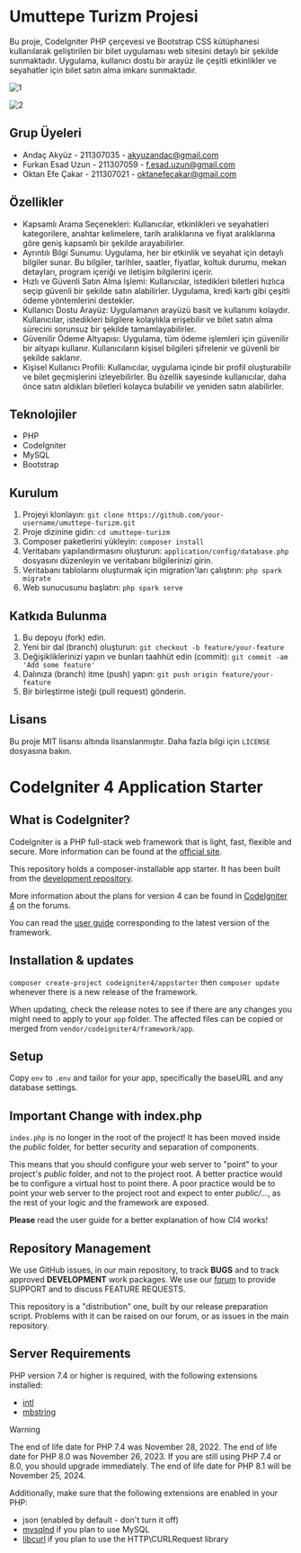 # Umuttepe Turizm Projesi

Bu proje, CodeIgniter PHP çerçevesi ve Bootstrap CSS kütüphanesi kullanılarak geliştirilen bir bilet uygulaması web sitesini detaylı bir şekilde sunmaktadır. Uygulama, kullanıcı dostu bir arayüz ile çeşitli etkinlikler ve seyahatler için bilet satın alma imkanı sunmaktadır.

![1](https://github.com/AndacAkyuz/Otobus-Bileti-Satis-Uygulamasi/assets/91327557/e0ec3872-367d-4f38-bc4b-118f6dd02cde)


![2](https://github.com/AndacAkyuz/Otobus-Bileti-Satis-Uygulamasi/assets/91327557/5bebf8d9-94ce-448b-a3b6-350295fd827e)



## Grup Üyeleri

- Andaç Akyüz - 211307035 - akyuzandac@gmail.com
- Furkan Esad Uzun - 211307059 - f.esad.uzun@gmail.com
- Oktan Efe Çakar - 211307021 - oktanefecakar@gmail.com

## Özellikler

- Kapsamlı Arama Seçenekleri: Kullanıcılar, etkinlikleri ve seyahatleri kategorilere, anahtar kelimelere, tarih aralıklarına ve fiyat aralıklarına göre geniş kapsamlı bir şekilde arayabilirler.
- Ayrıntılı Bilgi Sunumu: Uygulama, her bir etkinlik ve seyahat için detaylı bilgiler sunar. Bu bilgiler, tarihler, saatler, fiyatlar, koltuk durumu, mekan detayları, program içeriği ve iletişim bilgilerini içerir.
- Hızlı ve Güvenli Satın Alma İşlemi: Kullanıcılar, istedikleri biletleri hızlıca seçip güvenli bir şekilde satın alabilirler. Uygulama, kredi kartı gibi çeşitli ödeme yöntemlerini destekler.
- Kullanıcı Dostu Arayüz: Uygulamanın arayüzü basit ve kullanımı kolaydır. Kullanıcılar, istedikleri bilgilere kolaylıkla erişebilir ve bilet satın alma sürecini sorunsuz bir şekilde tamamlayabilirler.
- Güvenilir Ödeme Altyapısı: Uygulama, tüm ödeme işlemleri için güvenilir bir altyapı kullanır. Kullanıcıların kişisel bilgileri şifrelenir ve güvenli bir şekilde saklanır.
- Kişisel Kullanıcı Profili: Kullanıcılar, uygulama içinde bir profil oluşturabilir ve bilet geçmişlerini izleyebilirler. Bu özellik sayesinde kullanıcılar, daha önce satın aldıkları biletleri kolayca bulabilir ve yeniden satın alabilirler.

## Teknolojiler

- PHP
- CodeIgniter
- MySQL
- Bootstrap

## Kurulum

1. Projeyi klonlayın: `git clone https://github.com/your-username/umuttepe-turizm.git`
2. Proje dizinine gidin: `cd umuttepe-turizm`
3. Composer paketlerini yükleyin: `composer install`
4. Veritabanı yapılandırmasını oluşturun: `application/config/database.php` dosyasını düzenleyin ve veritabanı bilgilerinizi girin.
5. Veritabanı tablolarını oluşturmak için migration'ları çalıştırın: `php spark migrate`
6. Web sunucusunu başlatın: `php spark serve`

## Katkıda Bulunma

1. Bu depoyu (fork) edin.
2. Yeni bir dal (branch) oluşturun: `git checkout -b feature/your-feature`
3. Değişikliklerinizi yapın ve bunları taahhüt edin (commit): `git commit -am 'Add some feature'`
4. Dalınıza (branch) itme (push) yapın: `git push origin feature/your-feature`
5. Bir birleştirme isteği (pull request) gönderin.

## Lisans

Bu proje MIT lisansı altında lisanslanmıştır. Daha fazla bilgi için `LICENSE` dosyasına bakın.



# CodeIgniter 4 Application Starter

## What is CodeIgniter?

CodeIgniter is a PHP full-stack web framework that is light, fast, flexible and secure.
More information can be found at the [official site](https://codeigniter.com).

This repository holds a composer-installable app starter.
It has been built from the
[development repository](https://github.com/codeigniter4/CodeIgniter4).

More information about the plans for version 4 can be found in [CodeIgniter 4](https://forum.codeigniter.com/forumdisplay.php?fid=28) on the forums.

You can read the [user guide](https://codeigniter.com/user_guide/)
corresponding to the latest version of the framework.

## Installation & updates

`composer create-project codeigniter4/appstarter` then `composer update` whenever
there is a new release of the framework.

When updating, check the release notes to see if there are any changes you might need to apply
to your `app` folder. The affected files can be copied or merged from
`vendor/codeigniter4/framework/app`.

## Setup

Copy `env` to `.env` and tailor for your app, specifically the baseURL
and any database settings.

## Important Change with index.php

`index.php` is no longer in the root of the project! It has been moved inside the *public* folder,
for better security and separation of components.

This means that you should configure your web server to "point" to your project's *public* folder, and
not to the project root. A better practice would be to configure a virtual host to point there. A poor practice would be to point your web server to the project root and expect to enter *public/...*, as the rest of your logic and the
framework are exposed.

**Please** read the user guide for a better explanation of how CI4 works!

## Repository Management

We use GitHub issues, in our main repository, to track **BUGS** and to track approved **DEVELOPMENT** work packages.
We use our [forum](http://forum.codeigniter.com) to provide SUPPORT and to discuss
FEATURE REQUESTS.

This repository is a "distribution" one, built by our release preparation script.
Problems with it can be raised on our forum, or as issues in the main repository.

## Server Requirements

PHP version 7.4 or higher is required, with the following extensions installed:

- [intl](http://php.net/manual/en/intl.requirements.php)
- [mbstring](http://php.net/manual/en/mbstring.installation.php)

> [!WARNING]
> The end of life date for PHP 7.4 was November 28, 2022.
> The end of life date for PHP 8.0 was November 26, 2023.
> If you are still using PHP 7.4 or 8.0, you should upgrade immediately.
> The end of life date for PHP 8.1 will be November 25, 2024.

Additionally, make sure that the following extensions are enabled in your PHP:

- json (enabled by default - don't turn it off)
- [mysqlnd](http://php.net/manual/en/mysqlnd.install.php) if you plan to use MySQL
- [libcurl](http://php.net/manual/en/curl.requirements.php) if you plan to use the HTTP\CURLRequest library
